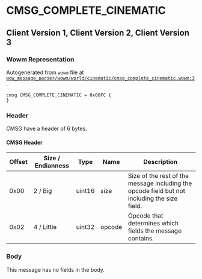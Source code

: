 # CMSG_COMPLETE_CINEMATIC

## Client Version 1, Client Version 2, Client Version 3

### Wowm Representation

Autogenerated from `wowm` file at [`wow_message_parser/wowm/world/cinematic/cmsg_complete_cinematic.wowm:3`](https://github.com/gtker/wow_messages/tree/main/wow_message_parser/wowm/world/cinematic/cmsg_complete_cinematic.wowm#L3).
```rust,ignore
cmsg CMSG_COMPLETE_CINEMATIC = 0x00FC {
}
```
### Header

CMSG have a header of 6 bytes.

#### CMSG Header

| Offset | Size / Endianness | Type   | Name   | Description |
| ------ | ----------------- | ------ | ------ | ----------- |
| 0x00   | 2 / Big           | uint16 | size   | Size of the rest of the message including the opcode field but not including the size field.|
| 0x02   | 4 / Little        | uint32 | opcode | Opcode that determines which fields the message contains.|

### Body

This message has no fields in the body.

